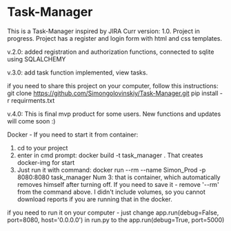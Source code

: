 # Task-Manager
This is a Task-Manager inspired by JIRA
Curr version: 1.0. Project in progress. Project has a register and login form with html and css templates.

v.2.0: added registration and authorization functions, connected to sqlite using SQLALCHEMY

v.3.0: add task function implemented, view tasks.

if you need to share this project on your computer, follow this instructions:
git clone https://github.com/Simongolovinskiy/Task-Manager.git
pip install -r requirments.txt

v.4.0: This is final mvp product for some users. New functions and updates will come soon :)


Docker - If you need to start it from container: 
1) cd to your project
2) enter in cmd prompt: docker build -t task_manager . That creates docker-img for start
3) Just run it with command: docker run --rm --name Simon_Prod -p 8080:8080 task_manager
Num 3: that is container, which automatically removes himself after turning off. If you need to save it - remove '--rm' from the command above.
I didn't include volumes, so you cannot download reports if you are running that in the docker.

if you need to run it on your computer - just change app.run(debug=False, port=8080, host='0.0.0.0') in run.py to the app.run(debug=True, port=5000)
